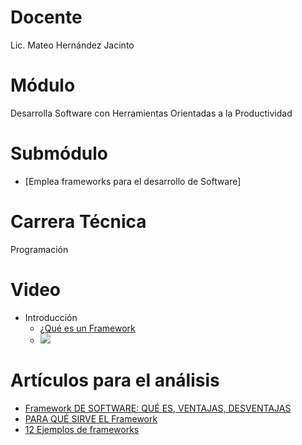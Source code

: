 # Docente
Lic. Mateo Hernández Jacinto

# Módulo
Desarrolla Software con Herramientas Orientadas a la Productividad

# Submódulo
- [Emplea frameworks para el desarrollo de Software] 

# Carrera Técnica
Programación
 
# Video
- Introducción
  - [¿Qué es un Framework](https://www.youtube.com/watch?v=TALDLVNs2ss)
  - [![](https://www.youtube.com/watch?v=TALDLVNs2ss)](https://www.youtube.com/watch?v=TALDLVNs2ss)

# Artículos para el análisis
- [ Framework DE SOFTWARE: QUÉ ES, VENTAJAS, DESVENTAJAS](https://www.ticportal.es/glosario-tic/framework-software)
- [ PARA QUÉ SIRVE EL Framework](https://unirfp.unir.net/revista/ingenieria-y-tecnologia/framework/)
- [ 12 Ejemplos de frameworks](https://blog.hubspot.es/website/framework-desarrollo-web)
